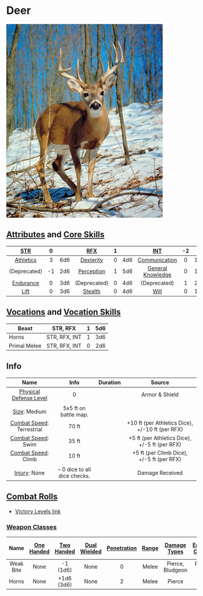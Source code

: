 # Deer

![img](./Deer.png)

## [Attributes](./../../../../../CoreRules/GeneralRules/Attributes.md) and [Core Skills](./../../../../../CoreRules/GeneralRules/CoreSkills.md)

|  [STR](./../../../../../CoreRules/GeneralRules/Attributes.md#strength-str)  | 0 |    |         [RFX](./../../../../../CoreRules/GeneralRules/Attributes.md#reflex-rfx)         | 1 |    |        [INT](./../../../../../CoreRules/GeneralRules/Attributes.md#intelligence-int)        | -2 |    |
| :-----------------------------------------------------------------------: | :-: | :-: | :-----------------------------------------------------------------------------------: | :-: | :-: | :---------------------------------------------------------------------------------------: | :-: | :-: |
| [Athletics](./../../../../../CoreRules/GeneralRules/CoreSkills.md#athletics) | 3 | 6d6 |      [Dexterity](./../../../../../CoreRules/GeneralRules/CoreSkills.md#dexterity)      | 0 | 4d6 |     [Communication](./../../../../../CoreRules/GeneralRules/CoreSkills.md#communication)     | 0 | 1d6 |
|     (Deprecated)     | -1 | 2d6 |      [Perception](./../../../../../CoreRules/GeneralRules/CoreSkills.md#perception)      | 1 | 5d6 | [General Knowledge](./../../../../../CoreRules/GeneralRules/CoreSkills.md#general-knowledge) | 0 | 1d6 |
| [Endurance](./../../../../../CoreRules/GeneralRules/CoreSkills.md#endurance) | 0 | 3d6 | (Deprecated) | 0 | 4d6 |          (Deprecated)          | 1 | 2d6 |
|      [Lift](./../../../../../CoreRules/GeneralRules/CoreSkills.md#lift)      | 0 | 3d6 |         [Stealth](./../../../../../CoreRules/GeneralRules/CoreSkills.md#stealth)         | 0 | 4d6 |              [Will](./../../../../../CoreRules/GeneralRules/CoreSkills.md#will)              | 0 | 1d6 |

## [Vocations](./../../../../../CoreRules/GeneralRules/Vocations.md) and [Vocation Skills](./../../../../../CoreRules/GeneralRules/Vocations.md#vocation-skills)

| Beast |   STR, RFX   | 1 | 5d6 |
| ----- | :-----------: | :-: | :-: |
| Horns | STR, RFX, INT | 1 | 3d6 |
| Primal Melee   | STR, RFX, INT | 0 | 2d6 |

## Info

|                                                  Name                                                  |             Info             | Duration |                      Source                      |
| :-----------------------------------------------------------------------------------------------------: | :---------------------------: | :------: | :----------------------------------------------: |
| [Physical Defense Level](./../../../../../CoreRules/CombatRules/DefenseAndPenetration.md#physical-defense) |               0               |          |                  Armor & Shield                  |
|                                                                                                        |                              |          |                                                  |
|                  [Size](./../../../../../CoreRules/CombatRules/BattleMap.md#size): Medium                  |     5x5 ft on battle map.     |          |                                                  |
|      [Combat Speed](./../../../../../CoreRules/CombatRules/CombatSpeed.md#combat-speeds): Terrestrial      |             70 ft             |          | +10 ft (per Athletics Dice), +/-10 ft (per RFX) |
|          [Combat Speed](./../../../../../CoreRules/CombatRules/CombatSpeed.md#combat-speeds): Swim          |             35 ft             |          |  +5 ft (per Athletics Dice), +/-5 ft (per RFX)  |
|         [Combat Speed](./../../../../../CoreRules/CombatRules/CombatSpeed.md#combat-speeds): Climb         |             10 ft             |          |    +5 ft (per Climb Dice), +/-5 ft (per RFX)    |
|                                                                                                        |                              |          |                                                  |
|                      [Injury](./../../../../../CoreRules/CombatRules/Injury.md): None                      | – 0 dice to all dice checks. |          |                 Damage Received                 |

## [Combat Rolls](./../../../../../CoreRules/CombatRules/CombatRolls.md)

- [Victory Levels link](./../../../../../CoreRules/CombatRules/VictoryLevels.md)

### [Weapon Classes](./../../../../../CoreRules/CombatRules/WeaponClasses.md)

|   Name   | [One<br />Handed](./../../../../../CoreRules/CombatRules/WeaponClasses.md#one-handed) | [Two<br />Handed](./../../../../../CoreRules/CombatRules/WeaponClasses.md#two-handed) | [Dual<br />Wielded](./../../../../../CoreRules/CombatRules/WeaponClasses.md#dual-wielded) | [Penetration](./../../../../../CoreRules/CombatRules/DefenseAndPenetration.md#penetration) | [Range](./../../../../../CoreRules/CombatRules/Range.md) | [Damage<br />Types](./../../../../../CoreRules/CombatRules/DamageTypes.md) | [Engageable<br />Opponents](./../../../../../CoreRules/CombatRules/EngageableOpponents.md) | [Area Of<br />Effect](./../../../../../CoreRules/CombatRules/AreaOfEffect.md) | [Weapon<br />Resource](./../../../../../CoreRules/CombatRules/WeaponClasses.md#weapon-resources) |
| :-------: | :--------------------------------------------------------------------------------: | :--------------------------------------------------------------------------------: | :------------------------------------------------------------------------------------: | :-------------------------------------------------------------------------------------: | :---------------------------------------------------: | :---------------------------------------------------------------------: | :-------------------------------------------------------------------------------------: | :------------------------------------------------------------------------: | :-------------------------------------------------------------------------------------------: |
| Weak Bite |                                        None                                        |                                   -1<br />(1d6)                                   |                                          None                                          |                                            0                                            |                         Melee                         |                            Pierce, Bludgeon                            |                                       Rapid Max 2                                       |                                    None                                    |                                             None                                             |
|   Horns   |                                        None                                        |                                  +1d6<br />(3d6)                                  |                                          None                                          |                                            2                                            |                         Melee                         |                                 Pierce                                 |                                          Rapid                                          |                                    None                                    |                                             None                                             |
